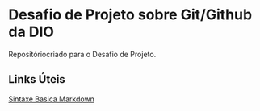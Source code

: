 # Desafio de Projeto sobre Git/Github da DIO
Repositóriocriado para o Desafio de Projeto.

## Links Úteis
[Sintaxe Basica Markdown](https://www.markdownguide.org/basic-syntax/)
